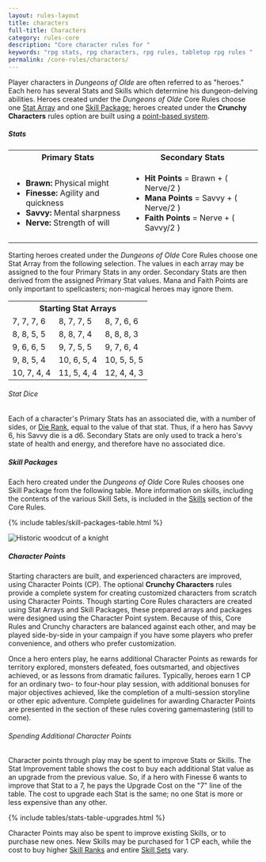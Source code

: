```yaml
---
layout: rules-layout
title: characters
full-title: Characters
category: rules-core
description: "Core character rules for "
keywords: "rpg stats, rpg characters, rpg rules, tabletop rpg rules "
permalink: /core-rules/characters/
---
```



<p>Player characters in <em>Dungeons of Olde</em> are often referred to as "heroes." Each hero has several Stats and Skills which determine his dungeon-delving abilities. Heroes created under the <em>Dungeons of Olde</em> Core Rules choose one <a href="#stat-arrays">Stat Array</a> and one <a href="#skill-packages">Skill Package</a>; heroes created under the <strong>Crunchy Characters</strong> rules option are built using a <a href="#character-points">point-based system</a>.</p>

<h5 id="stats">Stats</h5>
<table>
  <tr>
    <th>Primary Stats</th>
    <th>Secondary Stats</th>
  </tr>
  <tr>
    <td>
      <ul>
        <li><strong>Brawn:</strong> Physical might</li>
        <li><strong>Finesse:</strong> Agility and quickness</li>
        <li><strong>Savvy:</strong> Mental sharpness</li>
        <li><strong>Nerve:</strong> Strength of will</li>
      </ul>
    </td>
    <td>
      <ul>
        <li><strong>Hit Points</strong> = Brawn + ( Nerve/2 )</li>
        <li><strong>Mana Points</strong> = Savvy + ( Nerve/2 )</li>
        <li><strong>Faith Points</strong> = Nerve + ( Savvy/2 )</li>
      </ul>
    </td>
  </tr>
</table>

<p>Starting heroes created under the <em>Dungeons of Olde</em> Core Rules choose one Stat Array from the following selection. The values in each array may be assigned to the four Primary Stats in any order. Secondary Stats are then derived from the assigned Primary Stat values. Mana and Faith Points are only important to spellcasters; non-magical heroes may ignore them.</p>

<table id="stat-arrays">
  <tr>
    <th colspan="3">Starting Stat Arrays</th>
  </tr>
  <tr>
    <td>7, 7, 7, 6</td>
    <td>8, 7, 7, 5</td>
    <td>8, 7, 6, 6</td>
  </tr>
  <tr>
    <td>8, 8, 5, 5</td>
    <td>8, 8, 7, 4</td>
    <td>8, 8, 8, 3</td>
  </tr>
  <tr>
    <td>9, 6, 6, 5</td>
    <td>9, 7, 5, 5</td>
    <td>9, 7, 6, 4</td>
  </tr>
  <tr>
    <td>9, 8, 5, 4</td>
    <td>10, 6, 5, 4</td>
    <td>10, 5, 5, 5</td>
  </tr>
  <tr>
    <td>10, 7, 4, 4</td>
    <td>11, 5, 4, 4</td>
    <td>12, 4, 4, 3</td>
  </tr>
<table>

<h6 id="stat-dice">Stat Dice</h6>
<p>Each of a character's Primary Stats has an associated die, with a number of sides, or <a href="#die-rank">Die Rank</a>, equal to the value of that stat. Thus, if a hero has Savvy 6, his Savvy die is a d6. Secondary Stats are only used to track a hero's state of health and energy, and therefore have no associated dice.</p>

<h5 id="skill-packages">Skill Packages</h5>
<p>Each hero created under the <em>Dungeons of Olde</em> Core Rules chooses one Skill Package from the following table. More information on skills, including the contents of the various Skill Sets, is included in the <a href="{{site.baseurl}}/core-rules/skills/#skills">Skills</a> section of the Core Rules.</p>

{% include tables/skill-packages-table.html %}

<div class="ph-ins-50 tab-ins-50 cmp-ins-33">
<img src="{{site.baseurl}}/img/pd-knight-headshot-500x414.png" class=" flip" alt="Historic woodcut of a knight" title="Historic woodcut of a knight - Public domain">
</div>

<h5 id="character-points">Character Points</h5>
<p>Starting characters are built, and experienced characters are improved, using Character Points (CP). The optional <strong>Crunchy Characters</strong> rules provide a complete system for creating customized characters from scratch using Character Points. Though starting Core Rules characters are created using Stat Arrays and Skill Packages, these prepared arrays and packages were designed using the Character Point system. Because of this, Core Rules and Crunchy characters are balanced against each other, and may be played side-by-side in your campaign if you have some players who prefer convenience, and others who prefer customization.</p>

<p>Once a hero enters play, he earns additional Character Points as rewards for territory explored, monsters defeated, foes outsmarted, and objectives achieved, or as lessons from dramatic failures. Typically, heroes earn 1 CP for an ordinary two- to four-hour play session, with additional bonuses for major objectives achieved, like the completion of a multi-session storyline or other epic adventure. Complete guidelines for awarding Character Points are presented in the section of these rules covering gamemastering (still to come).</p>

<h6>Spending Additional Character Points</h6>
<p>Character points through play may be spent to improve Stats or Skills. The Stat Improvement table shows the cost to buy each additional Stat value as an upgrade from the previous value. So, if a hero with Finesse 6 wants to improve that Stat to a 7, he pays the Upgrade Cost on the "7" line of the table. The cost to upgrade each Stat is the same; no one Stat is more or less expensive than any other.</p>

{% include tables/stats-table-upgrades.html %}

<p>Character Points may also be spent to improve existing Skills, or to purchase new ones. New Skills may be purchased for 1 CP each, while the cost to buy higher <a href="{{site.baseurl}}/core-rules/skills/#skill-ranks">Skill Ranks</a> and entire <a href="{{site.baseurl}}/core-rules/skills/#skill-sets">Skill Sets</a> vary.</p>
